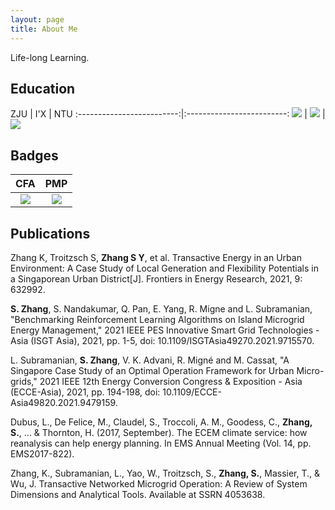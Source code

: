 ```yaml
---
layout: page
title: About Me
---
```


Life-long Learning.

## Education

ZJU           |  I'X  |  NTU
:-------------------------:|:-------------------------:
![](http://siyue-zhang.github.io/images/readme/zju.png)  |  ![](http://siyue-zhang.github.io/images/readme/x.png) | ![](http://siyue-zhang.github.io/images/readme/ntu.png)


## Badges

CFA           |  PMP
:-------------------------:|:-------------------------:
![](http://siyue-zhang.github.io/images/cfa.png)  |  ![](http://siyue-zhang.github.io/images/pmp.png)


## Publications

Zhang K, Troitzsch S, **Zhang S Y**, et al. Transactive Energy in an Urban Environment: A Case Study of Local Generation and Flexibility Potentials in a Singaporean Urban District[J]. Frontiers in Energy Research, 2021, 9: 632992.

**S. Zhang**, S. Nandakumar, Q. Pan, E. Yang, R. Migne and L. Subramanian, "Benchmarking Reinforcement Learning Algorithms on Island Microgrid Energy Management," 2021 IEEE PES Innovative Smart Grid Technologies - Asia (ISGT Asia), 2021, pp. 1-5, doi: 10.1109/ISGTAsia49270.2021.9715570.

L. Subramanian, **S. Zhang**, V. K. Advani, R. Migné and M. Cassat, "A Singapore Case Study of an Optimal Operation Framework for Urban Micro-grids," 2021 IEEE 12th Energy Conversion Congress & Exposition - Asia (ECCE-Asia), 2021, pp. 194-198, doi: 10.1109/ECCE-Asia49820.2021.9479159.

Dubus, L., De Felice, M., Claudel, S., Troccoli, A. M., Goodess, C., **Zhang, S.**, ... & Thornton, H. (2017, September). The ECEM climate service: how reanalysis can help energy planning. In EMS Annual Meeting (Vol. 14, pp. EMS2017-822).

Zhang, K., Subramanian, L., Yao, W., Troitzsch, S., **Zhang, S.**, Massier, T., & Wu, J. Transactive Networked Microgrid Operation: A Review of System Dimensions and Analytical Tools. Available at SSRN 4053638.
